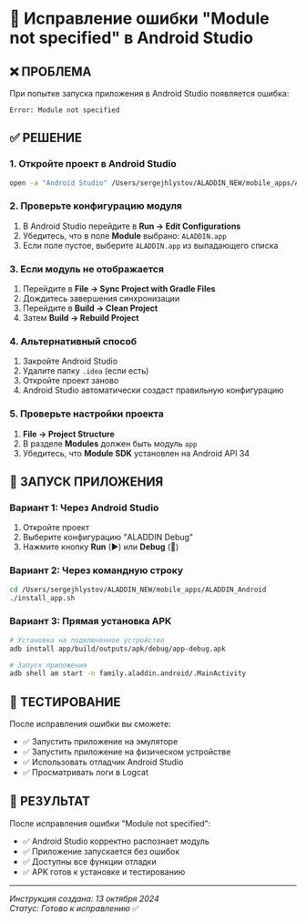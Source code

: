 # 🔧 Исправление ошибки "Module not specified" в Android Studio

## ❌ **ПРОБЛЕМА**
При попытке запуска приложения в Android Studio появляется ошибка:
```
Error: Module not specified
```

## ✅ **РЕШЕНИЕ**

### 1. **Откройте проект в Android Studio**
```bash
open -a "Android Studio" /Users/sergejhlystov/ALADDIN_NEW/mobile_apps/ALADDIN_Android
```

### 2. **Проверьте конфигурацию модуля**
1. В Android Studio перейдите в **Run → Edit Configurations**
2. Убедитесь, что в поле **Module** выбрано: `ALADDIN.app`
3. Если поле пустое, выберите `ALADDIN.app` из выпадающего списка

### 3. **Если модуль не отображается**
1. Перейдите в **File → Sync Project with Gradle Files**
2. Дождитесь завершения синхронизации
3. Перейдите в **Build → Clean Project**
4. Затем **Build → Rebuild Project**

### 4. **Альтернативный способ**
1. Закройте Android Studio
2. Удалите папку `.idea` (если есть)
3. Откройте проект заново
4. Android Studio автоматически создаст правильную конфигурацию

### 5. **Проверьте настройки проекта**
1. **File → Project Structure**
2. В разделе **Modules** должен быть модуль `app`
3. Убедитесь, что **Module SDK** установлен на Android API 34

## 🚀 **ЗАПУСК ПРИЛОЖЕНИЯ**

### **Вариант 1: Через Android Studio**
1. Откройте проект
2. Выберите конфигурацию "ALADDIN Debug"
3. Нажмите кнопку **Run** (▶️) или **Debug** (🐛)

### **Вариант 2: Через командную строку**
```bash
cd /Users/sergejhlystov/ALADDIN_NEW/mobile_apps/ALADDIN_Android
./install_app.sh
```

### **Вариант 3: Прямая установка APK**
```bash
# Установка на подключенное устройство
adb install app/build/outputs/apk/debug/app-debug.apk

# Запуск приложения
adb shell am start -n family.aladdin.android/.MainActivity
```

## 📱 **ТЕСТИРОВАНИЕ**

После исправления ошибки вы сможете:
- ✅ Запустить приложение на эмуляторе
- ✅ Запустить приложение на физическом устройстве
- ✅ Использовать отладчик Android Studio
- ✅ Просматривать логи в Logcat

## 🎯 **РЕЗУЛЬТАТ**

После исправления ошибки "Module not specified":
- ✅ Android Studio корректно распознает модуль
- ✅ Приложение запускается без ошибок
- ✅ Доступны все функции отладки
- ✅ APK готов к установке и тестированию

---
*Инструкция создана: 13 октября 2024*  
*Статус: Готово к исправлению* ✅

